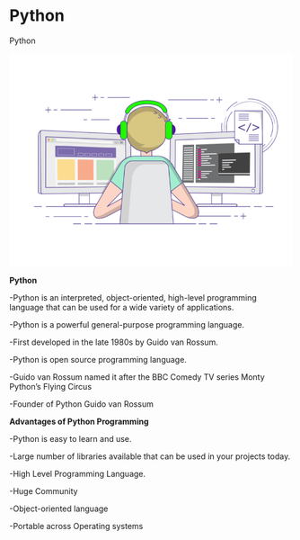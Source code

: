 # Python
Python


![](https://github.com/BALAJIHARIDASAN/Python/blob/main/pg.gif)


**Python**

-Python is an interpreted, object-oriented, high-level programming language that can be used for a wide variety of applications.

-Python is a powerful general-purpose programming language.

-First developed in the late 1980s by Guido van Rossum.

-Python is open source programming language.

-Guido van Rossum named it after the BBC Comedy TV series Monty Python’s Flying Circus

-Founder of Python Guido van Rossum

**Advantages of Python Programming**

-Python is easy to learn and use.

-Large number of libraries available that can be used in your projects today.

-High Level Programming Language.

-Huge Community

-Object-oriented language

-Portable across Operating systems
